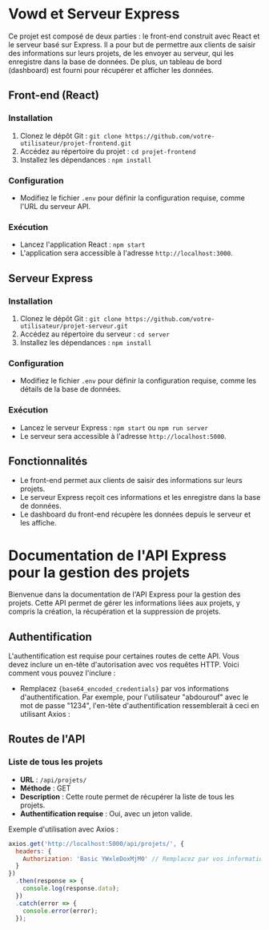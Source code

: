 # Vowd et Serveur Express

Ce projet est composé de deux parties : le front-end construit avec React et le serveur basé sur Express. Il a pour but de permettre aux clients de saisir des informations sur leurs projets, de les envoyer au serveur, qui les enregistre dans la base de données. De plus, un tableau de bord (dashboard) est fourni pour récupérer et afficher les données.

## Front-end (React)

### Installation

1. Clonez le dépôt Git : `git clone https://github.com/votre-utilisateur/projet-frontend.git`
2. Accédez au répertoire du projet : `cd projet-frontend`
3. Installez les dépendances : `npm install`

### Configuration

- Modifiez le fichier `.env` pour définir la configuration requise, comme l'URL du serveur API.

### Exécution

- Lancez l'application React : `npm start`
- L'application sera accessible à l'adresse `http://localhost:3000`.

## Serveur Express

### Installation

1. Clonez le dépôt Git : `git clone https://github.com/votre-utilisateur/projet-serveur.git`
2. Accédez au répertoire du serveur : `cd server`
3. Installez les dépendances : `npm install`

### Configuration

- Modifiez le fichier `.env` pour définir la configuration requise, comme les détails de la base de données.

### Exécution

- Lancez le serveur Express : `npm start` ou `npm run server`
- Le serveur sera accessible à l'adresse `http://localhost:5000`.

## Fonctionnalités

- Le front-end permet aux clients de saisir des informations sur leurs projets.
- Le serveur Express reçoit ces informations et les enregistre dans la base de données.
- Le dashboard du front-end récupère les données depuis le serveur et les affiche.


# Documentation de l'API Express pour la gestion des projets

Bienvenue dans la documentation de l'API Express pour la gestion des projets. Cette API permet de gérer les informations liées aux projets, y compris la création, la récupération et la suppression de projets.

## Authentification

L'authentification est requise pour certaines routes de cette API. Vous devez inclure un en-tête d'autorisation avec vos requêtes HTTP. Voici comment vous pouvez l'inclure :

- Remplacez `{base64_encoded_credentials}` par vos informations d'authentification. Par exemple, pour l'utilisateur "abdourouf" avec le mot de passe "1234", l'en-tête d'authentification ressemblerait à ceci en utilisant Axios :


## Routes de l'API

### Liste de tous les projets

- **URL** : `/api/projets/`
- **Méthode** : GET
- **Description** : Cette route permet de récupérer la liste de tous les projets.
- **Authentification requise** : Oui, avec un jeton valide.

Exemple d'utilisation avec Axios :

```javascript
axios.get('http://localhost:5000/api/projets/', {
  headers: {
    Authorization: 'Basic YWxleDoxMjM0' // Remplacez par vos informations d'authentification
  }
})
  .then(response => {
    console.log(response.data);
  })
  .catch(error => {
    console.error(error);
  });
```


